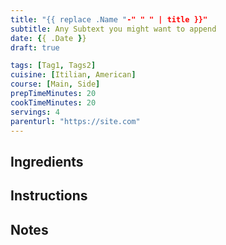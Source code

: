 ```yaml
---
title: "{{ replace .Name "-" " " | title }}"
subtitle: Any Subtext you might want to append
date: {{ .Date }}
draft: true

tags: [Tag1, Tags2]
cuisine: [Itilian, American]
course: [Main, Side]
prepTimeMinutes: 20
cookTimeMinutes: 20
servings: 4
parenturl: "https://site.com"
---
```


## Ingredients

## Instructions

## Notes
